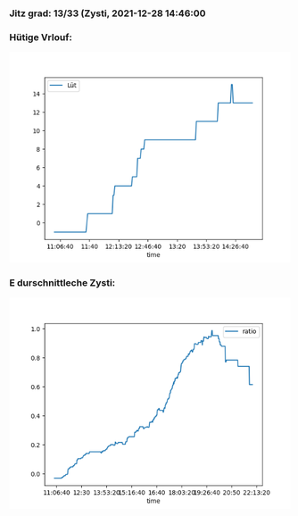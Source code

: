 ### Jitz grad: 13/33 (Zysti, 2021-12-28 14:46:00

### Hütige Vrlouf:
![Graph](Today.png)

### E durschnittleche Zysti:
![Graph](Zysti.png)